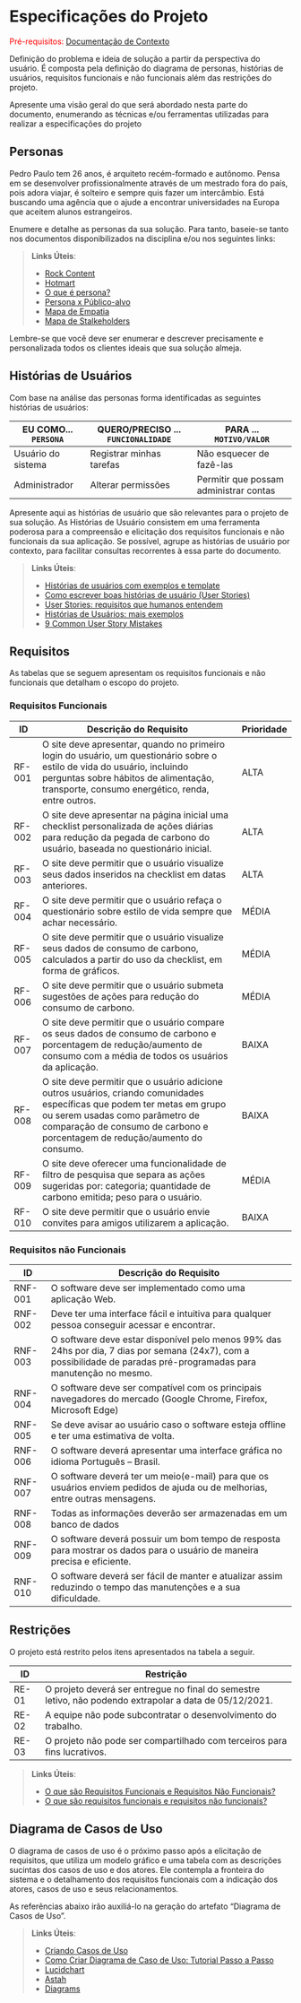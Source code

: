 # Especificações do Projeto

<span style="color:red">Pré-requisitos: <a href="1-Documentação de Contexto.md"> Documentação de Contexto</a></span>

Definição do problema e ideia de solução a partir da perspectiva do usuário. É composta pela definição do  diagrama de personas, histórias de usuários, requisitos funcionais e não funcionais além das restrições do projeto.

Apresente uma visão geral do que será abordado nesta parte do documento, enumerando as técnicas e/ou ferramentas utilizadas para realizar a especificações do projeto

## Personas

Pedro Paulo tem 26 anos, é arquiteto recém-formado e autônomo. Pensa em se desenvolver profissionalmente através de um mestrado fora do país, pois adora viajar, é solteiro e sempre quis fazer um intercâmbio. Está buscando uma agência que o ajude a encontrar universidades na Europa que aceitem alunos estrangeiros.

Enumere e detalhe as personas da sua solução. Para tanto, baseie-se tanto nos documentos disponibilizados na disciplina e/ou nos seguintes links:

> **Links Úteis**:
> - [Rock Content](https://rockcontent.com/blog/personas/)
> - [Hotmart](https://blog.hotmart.com/pt-br/como-criar-persona-negocio/)
> - [O que é persona?](https://resultadosdigitais.com.br/blog/persona-o-que-e/)
> - [Persona x Público-alvo](https://flammo.com.br/blog/persona-e-publico-alvo-qual-a-diferenca/)
> - [Mapa de Empatia](https://resultadosdigitais.com.br/blog/mapa-da-empatia/)
> - [Mapa de Stalkeholders](https://www.racecomunicacao.com.br/blog/como-fazer-o-mapeamento-de-stakeholders/)
>
Lembre-se que você deve ser enumerar e descrever precisamente e personalizada todos os clientes ideais que sua solução almeja.

## Histórias de Usuários

Com base na análise das personas forma identificadas as seguintes histórias de usuários:

|EU COMO... `PERSONA`| QUERO/PRECISO ... `FUNCIONALIDADE` |PARA ... `MOTIVO/VALOR`                 |
|--------------------|------------------------------------|----------------------------------------|
|Usuário do sistema  | Registrar minhas tarefas           | Não esquecer de fazê-las               |
|Administrador       | Alterar permissões                 | Permitir que possam administrar contas |

Apresente aqui as histórias de usuário que são relevantes para o projeto de sua solução. As Histórias de Usuário consistem em uma ferramenta poderosa para a compreensão e elicitação dos requisitos funcionais e não funcionais da sua aplicação. Se possível, agrupe as histórias de usuário por contexto, para facilitar consultas recorrentes à essa parte do documento.

> **Links Úteis**:
> - [Histórias de usuários com exemplos e template](https://www.atlassian.com/br/agile/project-management/user-stories)
> - [Como escrever boas histórias de usuário (User Stories)](https://medium.com/vertice/como-escrever-boas-users-stories-hist%C3%B3rias-de-usu%C3%A1rios-b29c75043fac)
> - [User Stories: requisitos que humanos entendem](https://www.luiztools.com.br/post/user-stories-descricao-de-requisitos-que-humanos-entendem/)
> - [Histórias de Usuários: mais exemplos](https://www.reqview.com/doc/user-stories-example.html)
> - [9 Common User Story Mistakes](https://airfocus.com/blog/user-story-mistakes/)

## Requisitos

As tabelas que se seguem apresentam os requisitos funcionais e não funcionais que detalham o escopo do projeto.

### Requisitos Funcionais

|ID    | Descrição do Requisito  | Prioridade |
|------|-----------------------------------------|----|
|RF-001| O site deve apresentar, quando no primeiro login do usuário, um questionário sobre o estilo de vida do usuário, incluindo perguntas sobre hábitos de alimentação, transporte, consumo energético, renda, entre outros. | ALTA | 
|RF-002| O site deve apresentar na página inicial uma checklist personalizada de ações diárias para redução da pegada de carbono do usuário, baseada no questionário inicial.   | ALTA |
|RF-003| O site deve permitir que o usuário visualize seus dados inseridos na checklist em datas anteriores.   | ALTA |
|RF-004| O site deve permitir que o usuário refaça o questionário sobre estilo de vida sempre que achar necessário.  | MÉDIA |
|RF-005| O site deve permitir que o usuário visualize seus dados de consumo de carbono, calculados a partir do uso da checklist, em forma de gráficos.  | MÉDIA |
|RF-006| O site deve permitir que o usuário submeta sugestões de ações para redução do consumo de carbono.   | MÉDIA |
|RF-007| O site deve permitir que o usuário compare os seus dados de consumo de carbono e porcentagem de redução/aumento de consumo com a média de todos os usuários da aplicação.   | BAIXA |
|RF-008| O site deve permitir que o usuário adicione outros usuários, criando comunidades específicas que podem ter metas em grupo ou serem usadas como parâmetro de comparação de consumo de carbono e porcentagem de redução/aumento do consumo.   | BAIXA |
|RF-009| O site deve oferecer uma funcionalidade de filtro de pesquisa que separa as ações sugeridas por: categoria; quantidade de carbono emitida; peso para o usuário.  | MÉDIA |
|RF-010| O site deve permitir que o usuário envie convites para amigos utilizarem a aplicação.   | BAIXA |

### Requisitos não Funcionais

|ID     | Descrição do Requisito  |
|-------|-------------------------|
|RNF-001| O software deve ser implementado como uma aplicação Web.|
|RNF-002| Deve ter uma interface fácil e intuitiva para qualquer pessoa conseguir acessar e encontrar. |
|RNF-003| O software deve estar disponível pelo menos 99% das 24hs por dia, 7 dias por semana (24x7), com a possibilidade de paradas pré-programadas para manutenção no mesmo. |
|RNF-004| O software deve ser compatível com os principais navegadores do mercado (Google Chrome, Firefox, Microsoft Edge) |
|RNF-005| Se deve avisar ao usuário caso o software esteja offline e ter uma estimativa de volta. |
|RNF-006| O software deverá apresentar uma interface gráfica no idioma Português – Brasil. |
|RNF-007| O software deverá ter um meio(e-mail) para que os usuários enviem pedidos de ajuda ou de melhorias, entre outras mensagens.|
|RNF-008| Todas as informações deverão ser armazenadas em um banco de dados |
|RNF-009| O software deverá possuir um bom tempo de resposta para mostrar os dados para o usuário de maneira precisa e eficiente. |
|RNF-010| O software deverá ser fácil de manter e atualizar assim reduzindo o tempo das manutenções e a sua dificuldade. |


## Restrições

O projeto está restrito pelos itens apresentados na tabela a seguir.

|ID| Restrição                                             |
|--|-------------------------------------------------------|
|RE-01| O projeto deverá ser entregue no final do semestre letivo, não podendo extrapolar a data de 05/12/2021. |
|RE-02| A equipe não pode subcontratar o desenvolvimento do trabalho.       |
|RE-03| O projeto não pode ser compartilhado com terceiros para fins lucrativos. |



> **Links Úteis**:
> - [O que são Requisitos Funcionais e Requisitos Não Funcionais?](https://codificar.com.br/requisitos-funcionais-nao-funcionais/)
> - [O que são requisitos funcionais e requisitos não funcionais?](https://analisederequisitos.com.br/requisitos-funcionais-e-requisitos-nao-funcionais-o-que-sao/)

## Diagrama de Casos de Uso

O diagrama de casos de uso é o próximo passo após a elicitação de requisitos, que utiliza um modelo gráfico e uma tabela com as descrições sucintas dos casos de uso e dos atores. Ele contempla a fronteira do sistema e o detalhamento dos requisitos funcionais com a indicação dos atores, casos de uso e seus relacionamentos. 

As referências abaixo irão auxiliá-lo na geração do artefato “Diagrama de Casos de Uso”.

> **Links Úteis**:
> - [Criando Casos de Uso](https://www.ibm.com/docs/pt-br/elm/6.0?topic=requirements-creating-use-cases)
> - [Como Criar Diagrama de Caso de Uso: Tutorial Passo a Passo](https://gitmind.com/pt/fazer-diagrama-de-caso-uso.html/)
> - [Lucidchart](https://www.lucidchart.com/)
> - [Astah](https://astah.net/)
> - [Diagrams](https://app.diagrams.net/)
